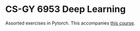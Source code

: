 # CS-GY 6953 Deep Learning

Assorted exercises in Pytorch. This accompanies [this course](https://chinmayhegde.github.io/dl-notes/).
